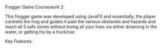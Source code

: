 Frogger Game Coursework 2

This frogger game was developed using JavaFX and essentially, the player controlls the frog and guides it past the various obstacles and hazards and reach all 5 safe zones without losing all your lives via either drowning in the water, or getting hiy by a truck/car.

Key Features:
